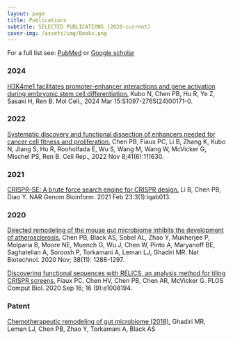 ```yaml
---
layout: page
title: Publications
subtitle: SELECTED PUBLICATIONS (2020-current)
cover-img: /assets/img/Books.png
---
```


For a full list see: [PubMed](https://pubmed.ncbi.nlm.nih.gov/?term=%22Chen+Poshen+B%22%5BAuthor%5D) or [Google scholar](https://scholar.google.com/citations?hl=en&tzom=420&user=SI56lVsAAAAJ)

### 2024
[H3K4me1 facilitates promoter-enhancer interactions and gene activation during embryonic stem cell differentiation.](https://www.sciencedirect.com/science/article/pii/S1097276524001710?via%3Dihub)
Kubo N, Chen PB, Hu R, Ye Z, Sasaki H, Ren B.
Mol Cell., 2024 Mar 15:S1097-2765(24)00171-0.

### 2022

[Systematic discovery and functional dissection of enhancers needed for cancer cell fitness and proliferation.](https://www.sciencedirect.com/science/article/pii/S2211124722015017)
Chen PB, Fiaux PC, Li B, Zhang K, Kubo N, Jiang S, Hu R, Rooholfada E, Wu S, Wang M, Wang W, McVicker G, Mischel PS, Ren B.
Cell Rep., 2022 Nov 8;41(6):111630.

### 2021
 
[CRISPR-SE: A brute force search engine for CRISPR design.](https://academic.oup.com/nargab/article/3/1/lqab013/6148838)
Li B, Chen PB, Diao Y.
NAR Genom Bioinform. 2021 Feb 23:3(1):lqab013.

### 2020
 
[Directed remodeling of the mouse gut microbiome inhibits the development of atherosclerosis.](https://www.nature.com/articles/s41587-020-0549-5)
Chen PB, Black AS, Sobel AL, Zhao Y, Mukherjee P, Molparia B, Moore NE, Muench G, Wu J, Chen W, Pinto A, Maryanoff BE, Saghatelian A, Soroosh P, Torkamani A, Leman LJ, Ghadiri MR.
Nat Biotechnol. 2020 Nov; 38(11): 1288-1297.
 
[Discovering functional sequences with RELICS, an analysis method for tiling CRISPR screens.](https://journals.plos.org/ploscompbiol/article?id=10.1371/journal.pcbi.1008194)
Fiaux PC, Chen HV, Chen PB, Chen AR, McVicker G.
PLOS Comput Biol. 2020 Sep 16; 16 (9):e1008194.

### Patent

[Chemotherapeutic remodeling of gut microbiome (2018).](https://patents.google.com/patent/WO2020069130A2)
Ghadiri MR, Leman LJ, Chen PB, Zhao Y, Torkamani A, Black AS




